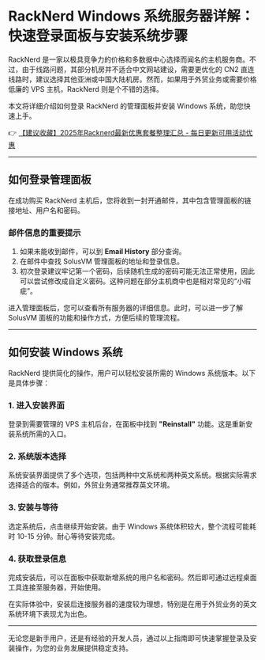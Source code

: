 # RackNerd Windows 系统服务器详解：快速登录面板与安装系统步骤

RackNerd 是一家以极具竞争力的价格和多数据中心选择而闻名的主机服务商。不过，由于线路问题，其部分机房并不适合中文网站建设，需要更优化的 CN2 直连线路时，建议选择其他亚洲或中国大陆机房。然而，如果用于外贸业务或需要价格低廉的 VPS 主机，RackNerd 则是个不错的选择。

本文将详细介绍如何登录 RackNerd 的管理面板并安装 Windows 系统，助您快速上手。

👉 [【建议收藏】2025年Racknerd最新优惠套餐整理汇总 - 每日更新可用活动优惠](https://bit.ly/Rack_Nerd)

---

## 如何登录管理面板

在成功购买 RackNerd 主机后，您将收到一封开通邮件，其中包含管理面板的链接地址、用户名和密码。

### 邮件信息的重要提示
1. 如果未能收到邮件，可以到 **Email History** 部分查询。
2. 在邮件中查找 SolusVM 管理面板的地址和登录信息。
3. 初次登录建议牢记第一个密码，后续随机生成的密码可能无法正常使用，因此可以尝试修改成自定义密码。这种问题在部分主机商中也是相对常见的“小瑕疵”。

进入管理面板后，您可以查看所有服务器的详细信息。此时，可以进一步了解 SolusVM 面板的功能和操作方式，方便后续的管理流程。

---

## 如何安装 Windows 系统

RackNerd 提供简化的操作，用户可以轻松安装所需的 Windows 系统版本。以下是具体步骤：

### 1. 进入安装界面
登录到需要管理的 VPS 主机后台，在面板中找到 **"Reinstall"** 功能。这是重新安装系统所需的入口。

### 2. 系统版本选择
系统安装界面提供了多个选项，包括两种中文系统和两种英文系统。根据实际需求选择适合的版本。例如，外贸业务通常推荐英文环境。

### 3. 安装与等待
选定系统后，点击继续开始安装。由于 Windows 系统体积较大，整个流程可能耗时 10-15 分钟。耐心等待安装完成。

### 4. 获取登录信息
完成安装后，可以在面板中获取新增系统的用户名和密码。然后即可通过远程桌面工具连接至服务器，开始使用。

在实际体验中，安装后连接服务器的速度较为理想，特别是在用于外贸业务的英文系统环境下表现尤为出色。

---

无论您是新手用户，还是有经验的开发人员，通过以上指南即可快速掌握登录及安装操作，为您的业务发展提供稳定支持。
